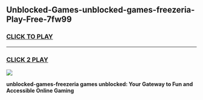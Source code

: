 
## Unblocked-Games-unblocked-games-freezeria-Play-Free-7fw99
<h3>
<a href="https://premium76.site?title=unblocked-games-freezeria&ref=21A">CLICK TO PLAY</a></h3>
<hr>

<h3>
<a href="https://premium76.site?title=unblocked-games-freezeria&ref=21A">CLICK 2 PLAY</a>
  
</h3>

<a href="https://premium76.site?title=unblocked-games-freezeria&ref=21A"><img src="https://clearcache.store/games.png"></a>


**unblocked-games-freezeria games unblocked: Your Gateway to Fun and Accessible Online Gaming**
